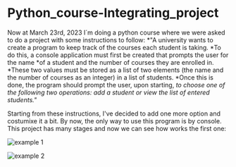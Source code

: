 # Python_course-Integrating_project
Now at March 23rd, 2023 I´m doing a python course where we were asked to do a project with some instructions to follow:
*"A university wants to create a program to keep track of the courses each student is taking.
*To do this, a console application must first be created that prompts the user for the name 
*of a student and the number of courses they are enrolled in. 
*These two values must be stored as a list of two elements (the name and the number of courses as an integer) in a list of students.
*Once this is done, the program should prompt the user, upon starting, 
*to choose one of the following two operations: add a student or view the list of entered students."*

Starting from these instructions, I've decided to add one more option and costumixe it a bit. By now, the only way to use this program is by console.
This project has many stages and now we can see how works the first one:

![example 1](https://user-images.githubusercontent.com/80971815/228378399-d874a073-f2c6-46ac-9200-fdfea7db822f.png)

![example 2](https://user-images.githubusercontent.com/80971815/228378481-f92c6338-1279-4f61-b894-f741a2042212.png)





